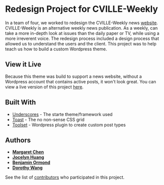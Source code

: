 # Redesign Project for CVILLE-Weekly

In a team of four, we worked to redesign the CVILLE-Weekly news [website](http://www.c-ville.com/). CVILLE-Weekly is an alternative weekly news publication. As a weekly, can take a more in-depth look at issues than the daily paper or TV, while using a more irreverent voice. The redesign process included a design process that allowed us to understand the users and the client. This project was to help teach us how to build a custom Wordpress theme.

## View it Live

Because this theme was build to support a news website, without a Wordpress account that contains active posts, it won't look great. You can view a live version of this project [here](http://wireframewebsites.com/cville-weekly/).

## Built With

* [Underscores](https://underscores.me) - The starte theme/framework used
* [Toast](https://daneden.github.io/Toast/) - The no non-sense CSS grid
* [Toolset](https://wp-types.com/) - Wordpress plugin to create custom post types

## Authors

* [**Margaret Chen**](https://github.com/margarettchen)
* [**Jocelyn Huang**](https://github.com/JocelynYH)
* [**Benjamin Ormond**](https://github.com/bwo3db)
* [**Dorothy Wang**](https://github.com/dlwng)

See the list of [contributors](https://github.com/dlwng/cville-weekly/contributors) who participated in this project.


